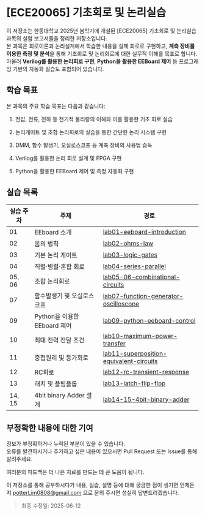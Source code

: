 # [ECE20065] 기초회로 및 논리실습

이 저장소는 한동대학교 2025년 봄학기에 개설된 [ECE20065] 기초회로 및 논리실습 과목의 실험 보고서들을 정리한 저장소입니다.  
본 과목은 회로이론과 논리설계에서 학습한 내용을 실제 회로로 구현하고, **계측 장비를 이용한 측정 및 분석**을 통해 기초회로 및 논리회로에 대한 실무적 이해를 목표로 합니다. 아울러 **Verilog를 활용한 논리회로 구현**, **Python을 활용한 EEBoard 제어** 등 프로그래밍 기반의 자동화 실습도 포함되어 있습니다.

## 학습 목표
본 과목의 주요 학습 목표는 다음과 같습니다:

1. 전압, 전류, 전하 등 전기적 물리량의 이해와 이를 활용한 기초 회로 실습

2. 논리게이트 및 조합 논리회로의 실습을 통한 간단한 논리 시스템 구현

3. DMM, 함수 발생기, 오실로스코프 등 계측 장비의 사용법 습득

4. Verilog를 활용한 논리 회로 설계 및 FPGA 구현

5. Python을 활용한 EEBoard 제어 및 측정 자동화 구현

## 실습 목록

| 실습 주차 | 주제                         | 경로                                                                                 |
| --------- | ---------------------------- | ------------------------------------------------------------------------------------ |
| 01        | EEboard 소개                 | [lab01-eeboard-introduction](./lab01-eeboard-introduction)                           |
| 02        | 옴의 법칙                    | [lab02-ohms-law](./lab02-ohms-law)                                                   |
| 03        | 기본 논리 게이트             | [lab03-logic-gates](./lab03-logic-gates)                                             |
| 04        | 직렬·병렬·혼합 회로          | [lab04-series-parallel](./lab04-series-parallel)                                     |
| 05, 06    | 조합 논리회로                | [lab05-06-combinational-circuits](./lab05-06-combinational-circuits)                 |
| 07        | 함수발생기 및 오실로스코프   | [lab07-function-generator-oscilloscope](./lab07-function-generator-oscilloscope)     |
| 09        | Python을 이용한 EEboard 제어 | [lab09-python-eeboard-control](./lab09-python-eeboard-control)                       |
| 10        | 최대 전력 전달 조건          | [lab10-maximum-power-transfer](./lab10-maximum-power-transfer)                       |
| 11        | 중첩원리 및 등가회로         | [lab11-superposition-equivalent-circuits](./lab11-superposition-equivalent-circuits) |
| 12        | RC회로                       | [lab12-rc-transient-response](./lab12-rc-transient-response)                         |
| 13        | 래치 및 플립플롭             | [lab13-latch-flip-flop](./lab13-latch-flip-flop)                                     |
| 14, 15    | 4bit binary Adder 설계       | [lab14-15-4bit-binary-adder](./lab14-15-4bit-binary-adder)                           |

## 부정확한 내용에 대한 기여

정보가 부정확하거나 누락된 부분이 있을 수 있습니다.  
오류를 발견하시거나 추가하고 싶은 내용이 있으시면 Pull Request 또는 Issue를 통해 알려주세요.

여러분의 피드백은 더 나은 자료를 만드는 데 큰 도움이 됩니다.

이 저장소를 통해 공부하시다가 내용, 실습, 설명 등에 대해 궁금한 점이 생기면
언제든지 potterLim0808@gmail.com 으로 문의 주시면 성실히 답변드리겠습니다.

> 최종 수정일: 2025-06-12

